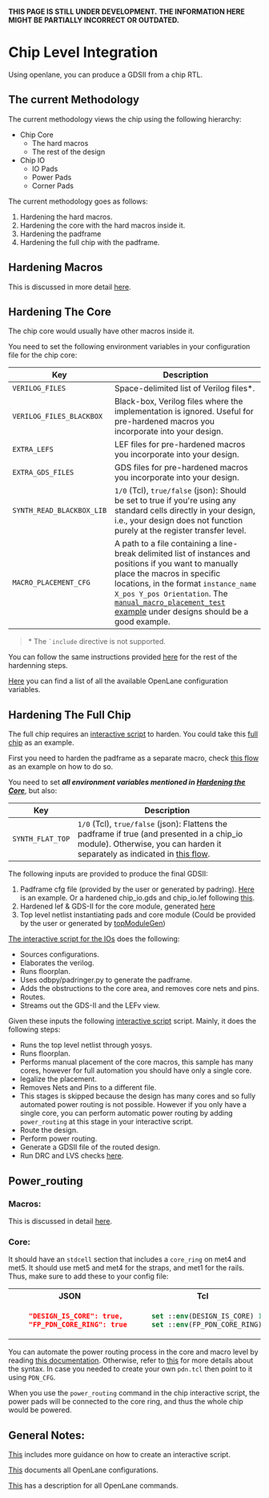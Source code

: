**THIS PAGE IS STILL UNDER DEVELOPMENT.**
**THE INFORMATION HERE MIGHT BE PARTIALLY INCORRECT OR OUTDATED.**

# Chip Level Integration

Using openlane, you can produce a GDSII from a chip RTL.


## The current Methodology

The current methodology views the chip using the following hierarchy:
- Chip Core
    - The hard macros
    - The rest of the design
- Chip IO
    - IO Pads
    - Power Pads
    - Corner Pads

The current methodology goes as follows:
1. Hardening the hard macros.
2. Hardening the core with the hard macros inside it.
3. Hardening the padframe
4. Hardening the full chip with the padframe.


## Hardening Macros

This is discussed in more detail [here][8].

## Hardening The Core

The chip core would usually have other macros inside it.

You need to set the following environment variables in your configuration file for the chip core:

| Key | Description |
|-|-|
| `VERILOG_FILES` | Space-delimited list of Verilog files*. |
| `VERILOG_FILES_BLACKBOX` | Black-box, Verilog files where the implementation is ignored. Useful for pre-hardened macros you incorporate into your design. |
| `EXTRA_LEFS` | LEF files for pre-hardened macros you incorporate into your design. |
| `EXTRA_GDS_FILES` | GDS files for pre-hardened macros you incorporate into your design. |
| `SYNTH_READ_BLACKBOX_LIB` | `1/0` (Tcl), `true/false` (json): Should be set to true if you're using any standard cells directly in your design, i.e., your design does not function purely at the register transfer level. |
| `MACRO_PLACEMENT_CFG` | A path to a file containing a line-break delimited list of instances and positions if you want to manually place the macros in specific locations, in the format `instance_name X_pos Y_pos Orientation`. The [`manual_macro_placement_test` example][9] under designs should be a good example. |
> \* The ``` `include ``` directive is not supported.

You can follow the same instructions provided [here][8] for the rest of the hardenning steps.

[Here][0] you can find a list of all the available OpenLane configuration variables.

## Hardening The Full Chip

The full chip requires an [interactive script][2] to harden. You could take this [full chip][5] as an example.

First you need to harden the padframe as a separate macro, check [this flow][4] as an example on how to do so.

You need to set ***all environment variables mentioned in [Hardening the Core](#hardening-the-core)***, but also:

| Key | Description |
|-|-|
| `SYNTH_FLAT_TOP` | `1/0` (Tcl), `true/false` (json): Flattens the padframe if true (and presented in a chip_io module). Otherwise, you can harden it separately as indicated in [this flow][4].  |

The following inputs are provided to produce the final GDSII:

1. Padframe cfg file (provided by the user or generated by padring). [Here][6] is an example. Or a hardened chip_io.gds and chip_io.lef following [this][4].
2. Hardened lef & GDS-II for the core module, generated [here](#hardening-the-core)
3. Top level netlist instantiating pads and core module (Could be provided by the user or generated by [topModuleGen][7])

[The interactive script for the IOs][4] does the following:
- Sources configurations.
- Elaborates the verilog.
- Runs floorplan.
- Uses odbpy/padringer.py to generate the padframe.
- Adds the obstructions to the core area, and removes core nets and pins.
- Routes.
- Streams out the GDS-II and the LEFv view.

Given these inputs the following [interactive script][5] script. Mainly, it does the following steps:
-  Runs the top level netlist through yosys.
-  Runs floorplan.
-  Performs manual placement of the core macros, this sample has many cores, however for full automation you should have only a single core.
-  legalize the placement.
-  Removes Nets and Pins to a different file.
-  This stages is skipped because the design has many cores and so fully automated power routing is not possible. However if you only have a single core, you can perform automatic power routing by adding `power_routing` at this stage in your interactive script.
-  Route the design.
-  Perform power routing.
-  Generate a GDSII file of the routed design.
-  Run DRC and LVS checks [here][11].

## Power_routing

### Macros:

This is discussed in detail [here][8].

### Core:

It should have an `stdcell` section that includes a `core_ring` on met4 and met5. It should use met5 and met4 for the straps, and met1 for the rails. Thus, make sure to add these to your config file:

<table>
<tr><th>JSON</th><th>Tcl</th></tr>
<tr>
<td>
    
```json
    "DESIGN_IS_CORE": true,
    "FP_PDN_CORE_RING": true
```


</td>
<td>

```tcl
    set ::env(DESIGN_IS_CORE) 1
    set ::env(FP_PDN_CORE_RING) 1
```
</td>
</tr>
</table>

You can automate the power routing process in the core and macro level by reading [this documentation][10]. Otherwise, refer to [this][3] for more details about the syntax. In case you needed to create your own `pdn.tcl` then point to it using `PDN_CFG`.

When you use the `power_routing` command in the chip interactive script, the power pads will be connected to the core ring, and thus the whole chip would be powered.

## General Notes:

[This][2] includes more guidance on how to create an interactive script.

[This][0] documents all OpenLane configurations.

[This][1] has a description for all OpenLane commands.

[0]: ./configuration.md
[1]: ./openlane_commands.md
[2]: ./advanced_readme.md
[3]: https://github.com/The-OpenROAD-Project/OpenROAD/blob/master/src/pdn/doc/PDN.md
[4]: https://github.com/efabless/caravel/blob/mpw-one-b/openlane/chip_io/interactive.tcl
[5]: https://github.com/efabless/caravel/blob/mpw-one-b/openlane/caravel/interactive.tcl
[6]: https://github.com/efabless/caravel/blob/mpw-one-b/openlane/chip_io/padframe.cfg
[7]: ./../../scripts/topModuleGen/README.md
[8]: ./hardening_macros.md
[9]: https://github.com/The-OpenROAD-Project/openlane/tree/master/designs/manual_macro_placement_test
[10]: ./advanced_power_grid_control.md
[11]: https://github.com/efabless/caravel/blob/mpw-one-b/openlane/caravel/interactive.lvs.tcl
